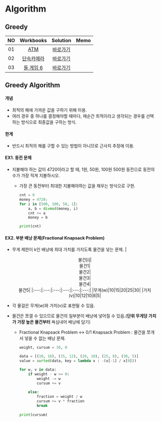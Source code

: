 # Algorithm 

## Greedy
|<center>NO|<center>Workbooks|<center>Solution|<center>Memo|
|:---:|:---:|:---:|:---:|
|01|[ATM](https://www.acmicpc.net/problem/11399)|[바로가기](./Solution/ATM)||
|02|[단속카메라](https://school.programmers.co.kr/learn/courses/30/lessons/42884)|[바로가기](./Solution/단속카메라)||
|03|[돌 게임 6](https://www.acmicpc.net/problem/9660)|[바로가기](./Solution/돌%20게임%206)||


## Greedy Algorithm 
#### 개념
- 최적의 해에 가까운 값을 구하기 위해 이용.
- 여러 경우 중 하나를 결정해야할 때마다, 매순간 최적이라고 생각되는 경우를 선택하는 방식으로 최종값을 구하는 방식.


#### 한계
- 반드시 최적의 해를 구할 수 있는 방법이 아니므로 근사치 추정에 이용.
 

#### EX1. 동전 문제
- 지불해야 하는 값이 4720이라고 할 때, 1원, 50원, 100원 500원 동전으로 동전의 수가 가장 적게 지불하시오.
    - 가장 큰 동전부터 최대한 지불해야하는 값을 채우는 방식으로 구현.

        ```python
        cnt = 0
        money = 4720;
        for i in [500, 100, 50, 1]:
            a, b = divmod(money, i)
            cnt += a
            money = b

        print(cnt)
        ```

#### EX2. 부분 배낭 문제(Fractional Knapsack Problem) 
- 무게 제한이 k인 배낭에 최대 가치를 가지도록 물건을 넣는 문제.
    |<center>물건[i]|<center>물건1|<center>물건2|<center>물건3|<center>물건4|<center>물건5|
    |:---:|:---:|:---:|:---:|:---:|:---:|
    |무게(w)|10|15|20|25|30|
    |가치(v)|10|12|10|8|5|

- 각 물걸은 무게(w)와 가치(v)로 표현될 수 있음.
- 물건은 쪼갤 수 있으므로 물건의 일부분이 배낭에 넣어질 수 있음.(**단위 무게당 가치가 가장 높은 물건부터** 욕심내어 배낭에 담기)
    - Fractional Knapsack Problem <-> 0/1 Knapsack Problem : 물건을 쪼개서 넣을 수 없는 배낭 문제. 
        
        ```python
        weight, cursum = 30, 0

        data = [(10, 10), (15, 12), (20, 10), (25, 8), (30, 5)]
        value = sorted(data, key = lambda x : -(x[-1] / x[0]))

        for w, v in data:
            if weight - w >= 0:
                weight -= w
                cursum += v
            
            else:
                fraction = weight / w
                cursum += v * fraction
                break
                
        print(cursum)
        ```
